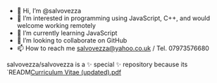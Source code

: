 - 👋 Hi, I’m @salvovezza
- 👀 I’m interested in programming using JavaScript, C++, and would welcome working remotely
- 🌱 I’m currently learning JavaScript
- 💞️ I’m looking to collaborate on GitHub
- 📫 How to reach me salvovezza@yahoo.co.uk / Tel. 07973576680


salvovezza/salvovezza is a ✨ special ✨ repository because its `READM[Curriculum Vitae (updated).pdf](https://github.com/salvovezza/salvovezza/files/13827073/Curriculum.Vitae.updated.pdf)
